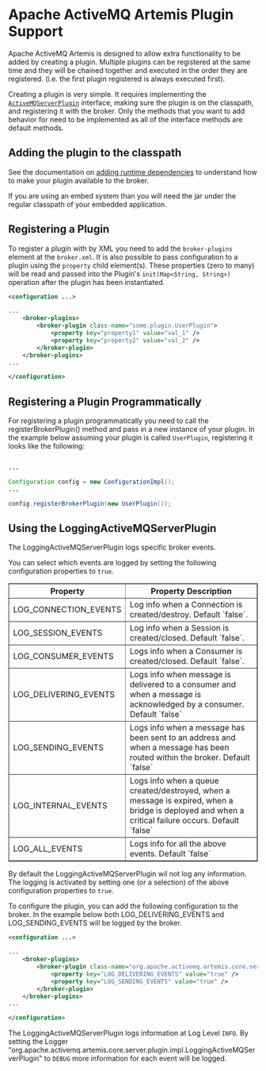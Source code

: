 # Apache ActiveMQ Artemis Plugin Support

Apache ActiveMQ Artemis is designed to allow extra functionality to be added by
creating a plugin. Multiple plugins can be registered at the same time and they will be chained
together and executed in the order they are registered.  (i.e. the first plugin registered 
is always executed first).

Creating a plugin is very simple. It requires implementing the [`ActiveMQServerPlugin`](https://github.com/apache/activemq-artemis/blob/master/artemis-server/src/main/java/org/apache/activemq/artemis/core/server/plugin/ActiveMQServerPlugin.java)
interface, making sure the plugin is on the classpath, and registering it with the broker.  Only the methods that you want to add behavior for need to be implemented as all of the interface methods are default methods.

## Adding the plugin to the classpath

See the documentation on [adding runtime dependencies](using-server.md) to understand how to make your plugin available to the broker.

If you are using an embed system than you will need the jar under the regular classpath of your embedded application.

## Registering a Plugin

To register a plugin with by XML you need to add the `broker-plugins` element at the `broker.xml`. It is also possible
to pass configuration to a plugin using the `property` child element(s). These properties (zero to many)
will be read and passed into the Plugin's `init(Map<String, String>)` operation after the plugin
has been instantiated.

```xml
<configuration ...>

...
    <broker-plugins>
        <broker-plugin class-name="some.plugin.UserPlugin">
            <property key="property1" value="val_1" />
            <property key="property2" value="val_2" />
        </broker-plugin>
    </broker-plugins>
...

</configuration>
```

## Registering a Plugin Programmatically

For registering a plugin programmatically you need to call the
registerBrokerPlugin() method and pass in a new instance of your plugin.  In the example below
assuming your plugin is called `UserPlugin`, registering it looks like the following:


``` java

...

Configuration config = new ConfigurationImpl();
...

config.registerBrokerPlugin(new UserPlugin());
```

## Using the LoggingActiveMQServerPlugin

The LoggingActiveMQServerPlugin logs specific broker events.

You can select which events are logged by setting the following configuration properties to `true`.

<table summary="LoggingActiveMQServerPlugin configuration" border="1">
    <colgroup>
        <col/>
        <col/>
    </colgroup>
    <thead>
    <tr>
        <th>Property</th>
        <th>Property Description</th>
    </tr>
    </thead>
    <tbody>
    <tr>
        <td>LOG_CONNECTION_EVENTS</td>
        <td>Log info when a Connection is created/destroy. Default `false`.</td>
    </tr>
    <tr>
        <td>LOG_SESSION_EVENTS</td>
        <td>Log info when a Session is created/closed. Default `false`.</td>
    </tr>
    <tr>
        <td>LOG_CONSUMER_EVENTS</td>
        <td>Logs info when a Consumer is created/closed. Default `false`.</td>
    </tr>
    <tr>
        <td>LOG_DELIVERING_EVENTS</td>
        <td>Logs info when message is delivered to a consumer and when a message is acknowledged by a consumer.
        Default `false`</td>
    </tr>
    <tr>
        <td>LOG_SENDING_EVENTS</td>
        <td>Logs info when a message has been sent to an address and when a message has been routed within the broker.
         Default `false`</td>
    </tr>
    <tr>
        <td>LOG_INTERNAL_EVENTS</td>
        <td>Logs info when a queue created/destroyed, when a message is expired, when a bridge is deployed and when a critical
        failure occurs. Default `false`</td>
    </tr>
    <tr>
         <td>LOG_ALL_EVENTS</td>
         <td>Logs info for all the above events. Default `false`</td>
        </tr>
    </tbody>
</table>

By default the LoggingActiveMQServerPlugin wil not log any information. The logging is activated by setting one (or a selection)
of the above configuration properties to `true`.

To configure the plugin, you can add the following configuration to the broker. In the example below both LOG_DELIVERING_EVENTS
and LOG_SENDING_EVENTS will be logged by the broker.

```xml
<configuration ...>

...
    <broker-plugins>
        <broker-plugin class-name="org.apache.activemq.artemis.core.server.plugin.impl.LoggingActiveMQServerPlugin">
            <property key="LOG_DELIVERING_EVENTS" value="true" />
            <property key="LOG_SENDING_EVENTS" value="true" />
        </broker-plugin>
    </broker-plugins>
...

</configuration>
```

The LoggingActiveMQServerPlugin logs information at Log Level `INFO`. By setting the Logger
"org.apache.activemq.artemis.core.server.plugin.impl.LoggingActiveMQServerPlugin" to `DEBUG` more information for each
event will be logged.

